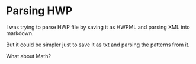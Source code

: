 # Parsing HWP

I was trying to parse HWP file by saving it as HWPML and parsing XML into markdown.

But it could be simpler just to save it as txt and parsing the patterns from it.

What about Math?